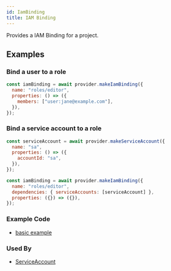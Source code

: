```yaml
---
id: IamBinding
title: IAM Binding
---
```


Provides a IAM Binding for a project.

## Examples

### Bind a user to a role

```js
const iamBinding = await provider.makeIamBinding({
  name: "roles/editor",
  properties: () => ({
    members: ["user:jane@example.com"],
  }),
});
```

### Bind a service account to a role

```js
const serviceAccount = await provider.makeServiceAccount({
  name: "sa",
  properties: () => ({
    accountId: "sa",
  }),
});

const iamBinding = await provider.makeIamBinding({
  name: "roles/editor",
  dependencies: { serviceAccounts: [serviceAccount] },
  properties: ({}) => ({}),
});
```

### Example Code

- [basic example](https://github.com/FredericHeem/grucloud/blob/master/examples/google/iam/iam-binding/iac.js#L7)

### Used By

- [ServiceAccount](../Compute/ServiceAccount)

